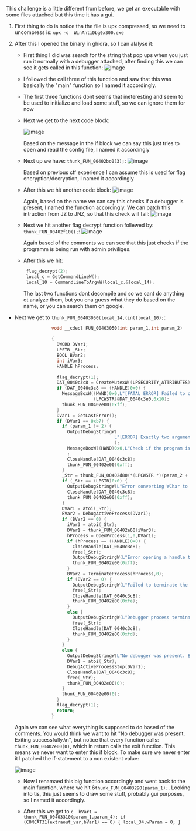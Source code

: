 This challenge is a little different from before, we get an executable with some files attached but this time it has a gui.

1) First thing to do is notice tha the file is upx compressed, so we need to uncompress is: `upx -d  WinAntiDbg0x300.exe`

2) After this I opened the binary in ghidra, so I can alalyse it:
   - First thing I did was search for the string that pop ups when you just run it normally with a debugger attached, after finding this we can see it gets called in this function:
     ![image](https://github.com/user-attachments/assets/a4660ab8-1e3c-4244-bf1e-469ef59ec6fb)

   - I followed the call three of this function and saw that this was basically the "main" function so I named it accordingly.
  
   - The first three functions dont seems that ineteresting and seem to be used to initialize and load some stuff, so we can ignore them for now
  
   - Next we get to the next code block:
     
     ![image](https://github.com/user-attachments/assets/2f76bcc3-bb5b-4cbd-abbf-fefbba76c205)

     Based on the message in the if block we can say this just tries to open and read the config file, I named it accordingly
   - Next up we have: `thunk_FUN_00402bc0(3);`:
     ![image](https://github.com/user-attachments/assets/d5c2f863-71f3-40ba-a58f-d5f245b5225d)

     Based on previous ctf experience I can assume this is used for flag encryption/decryption, I named it accordingly
   - After this we hit another code block:
     ![image](https://github.com/user-attachments/assets/e738d713-b280-4760-94e8-c17c10e1ad6a)

     Again, based on the name we can say this checks if a debugger is present, I named the function accordingly.
     We can patch this intruction from JZ to JNZ, so that this check will fail:
     ![image](https://github.com/user-attachments/assets/628f5658-b6fa-4d04-9374-85f5a660dd78)

     
   - Next we hit another flag decrypt function follewed by: `thunk_FUN_00402f10();`:
     ![image](https://github.com/user-attachments/assets/b4d3968a-cf7c-46cc-b7f2-3a0df249ab6b)

     Again based of the comments we can see that this just checks if the programm is being run with admin priviliges.

   - After this we hit:
       ```c
        flag_decrypt(2);
        local_c = GetCommandLineW();
        local_10 = CommandLineToArgvW(local_c,&local_14);
      ```
     The last two functions dont decompile and so we cant do anything ot analyze them, but you cna guess what they do based on the name, or you can search them on google.

  - Next we get to `thunk_FUN_00403050(local_14,(int)local_10);`:
    ```c
                  void __cdecl FUN_00403050(int param_1,int param_2)
                  
                  {
                    DWORD DVar1;
                    LPSTR _Str;
                    BOOL BVar2;
                    int iVar3;
                    HANDLE hProcess;
                    
                    flag_decrypt(1);
                    DAT_0040c3c8 = CreateMutexW((LPSECURITY_ATTRIBUTES)0x0,0,(LPCWSTR)&DAT_0040c3e0);
                    if (DAT_0040c3c8 == (HANDLE)0x0) {
                      MessageBoxW((HWND)0x0,L"[FATAL ERROR] Failed to create the Mutex. Challenge aborted.",
                                  (LPCWSTR)&DAT_0040c3e0,0x10);
                      thunk_FUN_00402e00(0xff);
                    }
                    DVar1 = GetLastError();
                    if (DVar1 == 0xb7) {
                      if (param_1 != 2) {
                        OutputDebugStringW(
                                          L"[ERROR] Exactly two arguments expected by the Child process. Exiting...\n"
                                          );
                        MessageBoxW((HWND)0x0,L"Check if the program is already running.",(LPCWSTR)&DAT_0040c3e0,0x10)
                        ;
                        CloseHandle(DAT_0040c3c8);
                        thunk_FUN_00402e00(0xff);
                      }
                      _Str = thunk_FUN_00402d80(*(LPCWSTR *)(param_2 + 4));
                      if (_Str == (LPSTR)0x0) {
                        OutputDebugStringW(L"Error converting WChar to Char.\n");
                        CloseHandle(DAT_0040c3c8);
                        thunk_FUN_00402e00(0xff);
                      }
                      DVar1 = atoi(_Str);
                      BVar2 = DebugActiveProcess(DVar1);
                      if (BVar2 == 0) {
                        iVar3 = atoi(_Str);
                        DVar1 = thunk_FUN_00402e60(iVar3);
                        hProcess = OpenProcess(1,0,DVar1);
                        if (hProcess == (HANDLE)0x0) {
                          CloseHandle(DAT_0040c3c8);
                          free(_Str);
                          OutputDebugStringW(L"Error opening a handle to debuggerPID.\n");
                          thunk_FUN_00402e00(0xff);
                        }
                        BVar2 = TerminateProcess(hProcess,0);
                        if (BVar2 == 0) {
                          OutputDebugStringW(L"Failed to terminate the debugger process.\n");
                          free(_Str);
                          CloseHandle(DAT_0040c3c8);
                          thunk_FUN_00402e00(0xfe);
                        }
                        else {
                          OutputDebugStringW(L"Debugger process terminated successfully.\n");
                          free(_Str);
                          CloseHandle(DAT_0040c3c8);
                          thunk_FUN_00402e00(0xfd);
                        }
                      }
                      else {
                        OutputDebugStringW(L"No debugger was present. Exiting successfully.\n");
                        DVar1 = atoi(_Str);
                        DebugActiveProcessStop(DVar1);
                        CloseHandle(DAT_0040c3c8);
                        free(_Str);
                        thunk_FUN_00402e00(0);
                      }
                      thunk_FUN_00402e00(0);
                    }
                    flag_decrypt(1);
                    return;
                  }
      ```
    Again we can see what everything is supposed to do based of the comments. You would think we want to hit "No debugger was present. Exiting successfully.\n", but notice that every function calls: `thunk_FUN_00402e00(0)`, which in return calls the exit function. This means we never want to enter this if block. To make sure we never enter it I patched the if-statement to a non existent value:
    
    ![image](https://github.com/user-attachments/assets/30f7f187-6f1d-4711-89c3-e7021d12c50b)

    - Now I renamaed this big function accordingly and went back to the main fucntion, where we hit 6`thunk_FUN_00403290(param_1);`.
      Looking into tis, this just seems to draw some stuff, probably gui purposes, so I named it accordingly.

    - After this we get to ```c  bVar1 = thunk_FUN_00403310(param_1,param_4);
  if (CONCAT31(extraout_var,bVar1) == 0) {
    local_34.wParam = 0;
  }``` 

    
    




     

